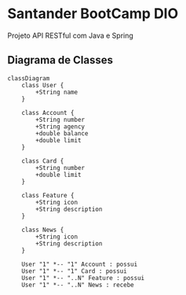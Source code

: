 # Santander BootCamp DIO
Projeto API RESTful com Java e Spring

## Diagrama de Classes

```mermaid
classDiagram
    class User {
        +String name
    }

    class Account {
        +String number
        +String agency
        +double balance
        +double limit
    }

    class Card {
        +String number
        +double limit
    }

    class Feature {
        +String icon
        +String description
    }

    class News {
        +String icon
        +String description
    }

    User "1" *-- "1" Account : possui
    User "1" *-- "1" Card : possui
    User "1" *-- "..N" Feature : possui
    User "1" *-- "..N" News : recebe
```

